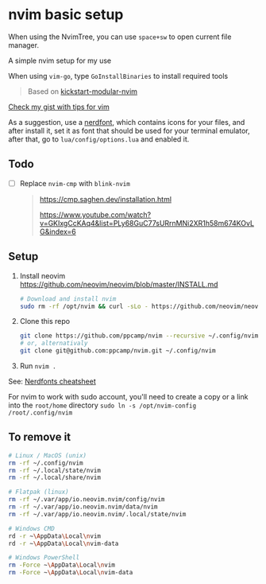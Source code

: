 # nvim basic setup

When using the NvimTree, you can use `space+sw` to open current file manager.

A simple nvim setup for my use

When using `vim-go`, type `GoInstallBinaries` to install required tools

> Based on [kickstart-modular-nvim]


[Check my gist with tips for vim](https://gist.github.com/ppcamp/40ad98ab0622324e751fedb4504061c8)

As a suggestion, use a [nerdfont], which contains icons for your files, and after install it,
set it as font that should be used for your terminal emulator, after that, go to `lua/config/options.lua`
and enabled it.


## Todo

- [ ] Replace `nvim-cmp` with `blink-nvim`
    > https://cmp.saghen.dev/installation.html
    >
    > https://www.youtube.com/watch?v=GKIxgCcKAq4&list=PLy68GuC77sURrnMNi2XR1h58m674KOvLG&index=6


## Setup

1. Install neovim https://github.com/neovim/neovim/blob/master/INSTALL.md
    ```bash
    # Download and install nvim
    sudo rm -rf /opt/nvim && curl -sLo - https://github.com/neovim/neovim/releases/latest/download/nvim-linux-x86_64.tar.gz  | sudo tar -xz -C /opt
    ```
2. Clone this repo
    ```bash
    git clone https://github.com/ppcamp/nvim --recursive ~/.config/nvim
    # or, alternativaly
	git clone git@github.com:ppcamp/nvim.git ~/.config/nvim
	```
3. Run `nvim .`


See: [Nerdfonts cheatsheet](https://www.nerdfonts.com/cheat-sheet)

For nvim to work with sudo account, you'll need to create a copy or a link into the `root/home` directory
`sudo ln -s /opt/nvim-config /root/.config/nvim`


## To remove it 

```sh
# Linux / MacOS (unix)
rm -rf ~/.config/nvim
rm -rf ~/.local/state/nvim
rm -rf ~/.local/share/nvim

# Flatpak (linux)
rm -rf ~/.var/app/io.neovim.nvim/config/nvim
rm -rf ~/.var/app/io.neovim.nvim/data/nvim
rm -rf ~/.var/app/io.neovim.nvim/.local/state/nvim

# Windows CMD
rd -r ~\AppData\Local\nvim
rd -r ~\AppData\Local\nvim-data

# Windows PowerShell
rm -Force ~\AppData\Local\nvim
rm -Force ~\AppData\Local\nvim-data
```

<!----------------------------------------------------------------------------->
[kickstart-modular-nvim]: https://github.com/dam9000/kickstart-modular.nvim
[nerdfont]: https://www.nerdfonts.com/font-downloads

